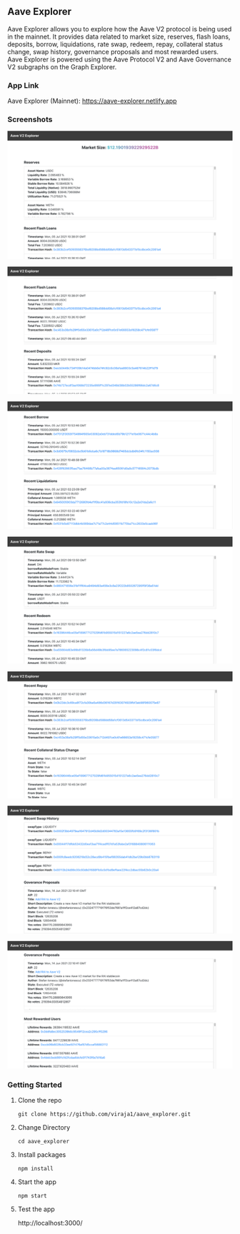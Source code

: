 ## Aave Explorer
Aave Explorer allows you to explore how the Aave V2 protocol is being used in the mainnet. 
It provides data related to market size, reserves, flash loans, deposits, borrow, liquidations,
rate swap, redeem, repay, collateral status change, swap history, governance proposals and
most rewarded users. Aave Explorer is powered using the Aave Protocol V2 and Aave Governance V2 subgraphs
on the Graph Explorer.

### App Link
Aave Explorer (Mainnet): https://aave-explorer.netlify.app

### Screenshots

![](screenshots/aave_explorer_1.png)

![](screenshots/aave_explorer_2.png)

![](screenshots/aave_explorer_3.png)

![](screenshots/aave_explorer_4.png)

![](screenshots/aave_explorer_5.png)

![](screenshots/aave_explorer_6.png)

![](screenshots/aave_explorer_7.png)

### Getting Started

1) Clone the repo

   ```
   git clone https://github.com/viraja1/aave_explorer.git 
   ```

2) Change Directory

   ```
   cd aave_explorer
   ```
   
3) Install packages

   ```
   npm install
   ```
      
4) Start the app   

   ```
   npm start 
   ```
   
5) Test the app

   http://localhost:3000/ 
